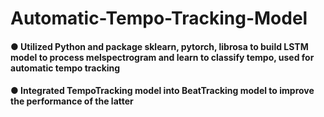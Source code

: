 # Automatic-Tempo-Tracking-Model
#### ● Utilized Python and package sklearn, pytorch, librosa to build LSTM model to process melspectrogram and learn to classify tempo, used for automatic tempo tracking
#### ● Integrated TempoTracking model into BeatTracking model to improve the performance of the latter
